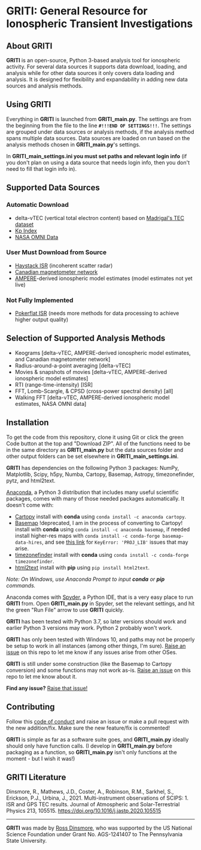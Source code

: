 # GRITI: General Resource for Ionospheric Transient Investigations

## About GRITI
**GRITI** is an open-source, Python 3-based analysis tool for ionospheric activity. For several data sources it supports data download, loading, and analysis while for other data sources it only covers data loading and analysis. It is designed for flexibility and expandability in adding new data sources and analysis methods.

## Using GRITI
Everything in **GRITI** is launched from **GRITI_main.py**. The settings are from the beginning from the file to the line **`#!!!END OF SETTINGS!!!`**. The settings are grouped under data sources or analysis methods, if the analysis method spans multiple data sources. Data sources are loaded on run based on the analysis methods chosen in **GRITI_main.py**'s settings.

In **GRITI_main_settings.ini you must set paths and relevant login info** (if you don't plan on using a data source that needs login info, then you don't need to fill that login info in).

## Supported Data Sources
### Automatic Download
- delta-vTEC (vertical total electron content) based on [Madrigal's TEC dataset](http://cedar.openmadrigal.org/list)
- [Kp Index](http://www.gfz-potsdam.de/en/kp-index/)
- [NASA OMNI Data](https://spdf.gsfc.nasa.gov/pub/data/omni/high_res_omni/hroformat.txt)

### User Must Download from Source
- [Haystack ISR](http://cedar.openmadrigal.org/list) (incoherent scatter radar)
- [Canadian magnetometer network](https://www.geomag.nrcan.gc.ca/data-donnee/sd-en.php)
- [AMPERE](http://ampere.jhuapl.edu/dataget/index.html)-derived ionospheric model estimates (model estimates not yet live)

### Not Fully Implemented
- [Pokerflat ISR](http://cedar.openmadrigal.org/list) (needs more methods for data processing to achieve higher output quality)

## Selection of Supported Analysis Methods
- Keograms \[delta-vTEC, AMPERE-derived ionospheric model estimates, and Canadian magnetometer network]
- Radius-around-a-point averaging \[delta-vTEC]
- Movies & snapshots of movies \[delta-vTEC, AMPERE-derived ionospheric model estimates]
- RTI (range-time-intensity) \[ISR]
- FFT, Lomb-Scargle, & CPSD (cross-power spectral density) \[all]
- Walking FFT \[delta-vTEC, AMPERE-derived ionospheric model estimates, NASA OMNI data]

## Installation
To get the code from this repository, clone it using Git or click the green Code button at the top and "Download ZIP". All of the functions need to be in the same directory as **GRITI_main.py** but the data sources folder and other output folders can be set elsewhere in **GRITI_main_settings.ini**.

**GRITI** has dependencies on the following Python 3 packages: NumPy, Matplotlib, Scipy, h5py, Numba, Cartopy, Basemap, Astropy, timezonefinder, pytz, and html2text.

[Anaconda](https://www.anaconda.com/products/individual), a Python 3 distribution that includes many useful scientific packages, comes with many of those needed packages automatically. It doesn't come with:
- [Cartopy](https://scitools.org.uk/cartopy/docs/latest/) install with **conda** using `conda install -c anaconda cartopy`.
- [Basemap](https://matplotlib.org/basemap/) !deprecated, I am in the process of converting to Cartopy! install with **conda** using `conda install -c anaconda basemap`, if needed install higher-res maps with `conda install -c conda-forge basemap-data-hires`, and see [this link](https://stackoverflow.com/questions/52295117/basemap-import-error-in-pycharm-keyerror-proj-lib/53751941) for `KeyError: 'PROJ_LIB'` issues that may arise.
- [timezonefinder](https://timezonefinder.readthedocs.io/en/latest/) install with **conda** using `conda install -c conda-forge timezonefinder`.
- [html2text](https://github.com/Alir3z4/html2text/) install with **pip** using `pip install html2text`.

_Note: On Windows, use Anaconda Prompt to input **conda** or **pip** commands._

Anaconda comes with [Spyder](https://www.spyder-ide.org/), a Python IDE, that is a very easy place to run **GRITI** from. Open **GRITI_main.py** in Spyder, set the relevant settings, and hit the green "Run File" arrow to use **GRITI** quickly.

**GRITI** has been tested with Python 3.7, so later versions should work and earlier Python 3 versions may work. Python 2 probably won't work.

**GRITI** has only been tested with Windows 10, and paths may not be properly be setup to work in all instances (among other things, I'm sure). [Raise an issue](https://github.com/dinsmoro/GRITI/issues/new) on this repo to let me know if any issues arise from other OSes.

**GRITI** is still under some construction (like the Basemap to Cartopy conversion) and some functions may not work as-is. [Raise an issue](https://github.com/dinsmoro/GRITI/issues/new) on this repo to let me know about it.

**Find any issue?** [Raise that issue!](https://github.com/dinsmoro/GRITI/issues/new)

## Contributing
Follow this [code of conduct](https://www.contributor-covenant.org/version/2/0/code_of_conduct/) and raise an issue or make a pull request with the new addition/fix. Make sure the new feature/fix is commented!

**GRITI** is simple as far as a software suite goes, and **GRITI_main.py** ideally should only have function calls. (I develop in **GRITI_main.py** before packaging as a function, so **GRITI_main.py** isn't only functions at the moment - but I wish it was!)

## GRITI Literature
Dinsmore, R., Mathews, J.D., Coster, A., Robinson, R.M., Sarkhel, S., Erickson, P.J., Urbina, J., 2021. Multi-instrument observations of SCIPS: 1. ISR and GPS TEC results. Journal of Atmospheric and Solar-Terrestrial Physics 213, 105515. https://doi.org/10.1016/j.jastp.2020.105515

---
**GRITI** was made by [Ross Dinsmore](https://github.com/dinsmoro), who was supported by the US National Science Foundation under Grant No. AGS-1241407 to The Pennsylvania State University. 
